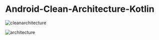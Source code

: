 # Android-Clean-Architecture-Kotlin

![cleanarchitecture](https://user-images.githubusercontent.com/8759564/52357098-cc41ac00-2a35-11e9-8d28-5b22f54be3e6.png)

![architecture](https://user-images.githubusercontent.com/8759564/52357097-cba91580-2a35-11e9-9887-61fc6f9a65f8.png)
